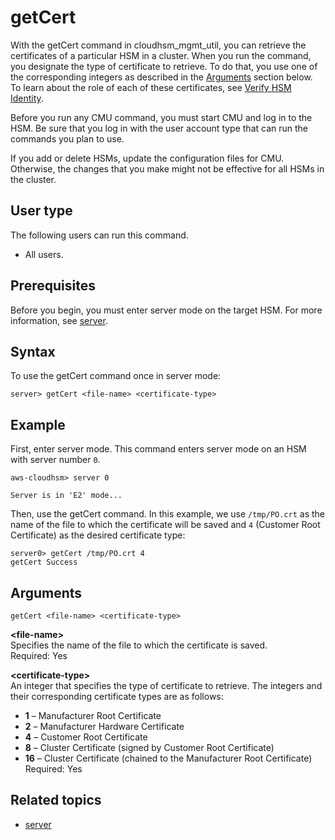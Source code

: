# getCert<a name="cloudhsm_mgmt_util-getCert"></a>

With the getCert command in cloudhsm\_mgmt\_util, you can retrieve the certificates of a particular HSM in a cluster\. When you run the command, you designate the type of certificate to retrieve\. To do that, you use one of the corresponding integers as described in the [Arguments](#getCert-arguments) section below\. To learn about the role of each of these certificates, see [Verify HSM Identity](verify-hsm-identity.md)\.

Before you run any CMU command, you must start CMU and log in to the HSM\. Be sure that you log in with the user account type that can run the commands you plan to use\.

If you add or delete HSMs, update the configuration files for CMU\. Otherwise, the changes that you make might not be effective for all HSMs in the cluster\.

## User type<a name="getCert-userType"></a>

The following users can run this command\.
+ All users\.

## Prerequisites<a name="getCert-prerequisites"></a>

Before you begin, you must enter server mode on the target HSM\. For more information, see [server](cloudhsm_mgmt_util-server.md)\.

## Syntax<a name="getCert-syntax"></a>

To use the getCert command once in server mode:

```
server> getCert <file-name> <certificate-type>
```

## Example<a name="getCert-examples"></a>

First, enter server mode\. This command enters server mode on an HSM with server number `0`\.

```
aws-cloudhsm> server 0

Server is in 'E2' mode...
```

Then, use the getCert command\. In this example, we use `/tmp/PO.crt` as the name of the file to which the certificate will be saved and `4` \(Customer Root Certificate\) as the desired certificate type: 

```
server0> getCert /tmp/PO.crt 4
getCert Success
```

## Arguments<a name="getCert-arguments"></a>

```
getCert <file-name> <certificate-type>
```

**<file\-name>**  
Specifies the name of the file to which the certificate is saved\.  
Required: Yes

**<certificate\-type>**  
An integer that specifies the type of certificate to retrieve\. The integers and their corresponding certificate types are as follows:  
+ **1** – Manufacturer Root Certificate
+ **2** – Manufacturer Hardware Certificate
+ **4** – Customer Root Certificate
+ **8** – Cluster Certificate \(signed by Customer Root Certificate\)
+ **16** – Cluster Certificate \(chained to the Manufacturer Root Certificate\)
Required: Yes

## Related topics<a name="chmu-getCert-seealso"></a>
+ [server](cloudhsm_mgmt_util-server.md)